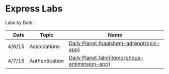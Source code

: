 # Express Labs

Labs by Date:

| Date | Topic | Name |
| ---: | ----- | ----- |
| 4/6/15 | Associations | [Daily Planet (baalshem-adrenotropic-app)](baalshem-adrenotropic-app/README.md) |
| 4/7/15 | Authentication | [Daily Planet (alphitomorphous-antiminsion-app)](alphitomorphous-antiminsion-app/README.md)